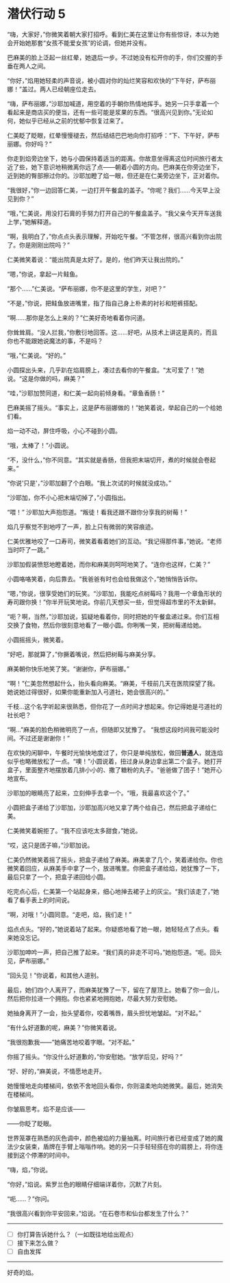 # 潜伏行动 5

“嗨，大家好，”你微笑着朝大家打招呼。看到仁美在这里让你有些惊讶，本以为她会开始她那套“女孩不能爱女孩”的论调，但她并没有。

巴麻美的脸上泛起一丝红晕，她退后一步。不过她没有松开你的手，你们交握的手垂在两人之间。

“你好，”焰用她轻柔的声音说，被小圆对你的灿烂笑容和欢快的“下午好，萨布丽娜！”盖过。两人已经朝座位走去。

“嗨，萨布丽娜，”沙耶加喊道，用空着的手朝你热情地挥手。她另一只手拿着一个看起来是商店买的便当，还有一些可能是浆果的东西。“很高兴见到你。”无论如何，她似乎已经从之前的忧郁中恢复过来了。

仁美眨了眨眼，红晕慢慢褪去，然后结结巴巴地向你打招呼：“下、下午好，萨布丽娜。你好吗？”

你走到焰旁边坐下，她与小圆保持着适当的距离。你故意坐得离这位时间旅行者太近了些，她下意识地稍微离你远了点——朝着小圆的方向。巴麻美在你旁边坐下，近到她的臀部擦过你的。沙耶加瞪了焰一眼，但还是在仁美旁边坐下，正对着你。

“我很好，”你一边回答仁美，一边打开午餐盒的盖子。“你呢？我们……今天早上没见到你？”

“哦，”仁美说，用没打石膏的手努力打开自己的午餐盒盖子。“我父亲今天开车送我上学，”她解释道。

“啊，我明白了，”你点点头表示理解，开始吃午餐。“不管怎样，很高兴看到你出院了。你是刚刚出院吗？”

仁美微笑着说：“能出院真是太好了。是的，他们昨天让我出院的。”

“嗯，”你说，拿起一片鲑鱼。

“那个……”仁美说。“萨布丽娜，你不是这里的学生，对吧？”

“不是，”你说，把鲑鱼放进嘴里，指了指自己身上朴素的衬衫和短裤搭配。

“啊……那你是怎么上来的？”仁美好奇地看着你问道。

你耸耸肩。“没人拦我，”你敷衍地回答。这……好吧，从技术上讲这是真的，而且你也不能跟她说魔法的事，不是吗？

“哦，”仁美说。“好的。”

小圆探出头来，几乎趴在焰肩膀上，凑过去看你的午餐盒。“太可爱了！”她说。“这是你做的吗，麻美？”

“哇，”沙耶加赞同道，和仁美一起向前倾身看。“章鱼香肠！”

巴麻美摇了摇头。“事实上，这是萨布丽娜做的！”她笑着说，举起自己的一个给她们看。

焰一动不动，屏住呼吸，小心不碰到小圆。

“哦，太棒了！”小圆说。

“不，没什么，”你不同意。“其实就是香肠，但我把末端切开，煮的时候就会卷起来。”

“你说'只是'，”沙耶加翻了个白眼。“我上次试的时候就没成功。”

“沙耶加，你不小心把末端切掉了，”小圆指出。

“喂！” 沙耶加大声抱怨道。“叛徒！看我还跟不跟你分享我的树莓！”

焰几乎察觉不到地哼了一声，脸上只有微弱的笑容痕迹。

仁美优雅地咬了一口寿司，微笑着看着她们的互动。“我记得那件事，”她说。“老师当时吓了一跳。”

沙耶加假装愤怒地瞪着她，而你和麻美则呵呵地笑了。“连你也这样，仁美？”

小圆咯咯笑着，向后靠去。“我爸爸有时也会给我做这个，”她悄悄告诉你。

“嗯，”你说，很享受她们的玩笑。“沙耶加，我能吃点树莓吗？我用一个章鱼形状的寿司跟你换！”你半开玩笑地说。你前几天想买一些，但觉得超市里的不太新鲜。

“呃？啊，当然，”沙耶加说，狐疑地看着你，同时把她的午餐盒递过来。你们互相交换了食物，然后你很刻意地看了一眼小圆。你咧嘴一笑，把树莓递给她。

小圆摇摇头，微笑着。

“好吧，那就算了，”你撅着嘴说，然后把树莓与麻美分享。

麻美朝你快乐地笑了笑。“谢谢你，萨布丽娜。”

“啊！”仁美忽然想起什么，抬头看向麻美。“麻美，千枝前几天在医院探望了我。她说她过得很好，如果你能重新加入弓道社，她会很高兴的。”

千枝...这个名字听起来很熟悉，但你花了一点时间才想起来。你记得她是弓道社的社长吧？

“啊...”麻美的脸色稍微明亮了一点，但随即又犹豫了。 “我想这段时间我可能没时间。不过还是谢谢你！”

在欢快的闲聊中，午餐时光愉快地度过了，你只是单纯放松，做回**普通人**，就连焰似乎也略微放松了一点。“噢！”小圆说着，扭过身从身边拿出第二个盒子。她打开盒子，里面整齐地摆放着几排小小的、撒了糖粉的丸子。“爸爸做了团子！”她开心地宣布。

沙耶加的眼睛亮了起来，立刻伸手去拿一个。“哦，我最喜欢这个了。”

小圆把盒子递给了沙耶加，沙耶加高兴地又拿了两个给自己，然后把盒子递给仁美。

仁美微笑着婉拒了。“我不应该吃太多甜食，”她说。

“哎，这只是团子嘛，”沙耶加说。

仁美仍然微笑着摇了摇头，把盒子递给了麻美。麻美拿了几个，笑着递给你。你也微笑着回应，从麻美手中拿了一个，放进嘴里。你把盒子递给焰，她犹豫了一下，最后只拿了一个，把盒子递回给小圆。

吃完点心后，仁美第一个站起身来，细心地掸去裙子上的灰尘。“我们该走了，”她看了看手表上的时间说。

“啊，对哦！”小圆同意。“走吧，焰，我们走！”

焰点点头。“好的，”她说着站了起来。你疑惑地看了她一眼，她轻轻点了点头。看来她没忘记。

沙耶加呻吟一声，把自己推了起来。“我们真的非走不可吗，”她抱怨道。“呃。回头见，萨布丽娜。”

“回头见！”你说着，和其他人道别。

最后，她们四个人离开了，而麻美犹豫了一下，留在了屋顶上。她看了你一会儿，然后把你拉进一个拥抱。你也紧紧地拥抱她，尽最大努力安慰她。

她抽身离开了一会，抬头望着你，咬着嘴唇，眉头担忧地皱起。“对不起。”

“有什么好道歉的呢，麻美？”你微笑着说。

“我很抱歉我——”她痛苦地咬着字眼。“对不起。”

你摇了摇头。“你没什么好道歉的，”你安慰她。“放学后见，好吗？”

“好、好的，”麻美说，不情愿地走开。

她慢慢地走向楼梯间，依依不舍地回头看你，你则温柔地向她微笑。最后，她消失在楼梯间。

你皱眉思考。焰不是应该——

——你眨了眨眼。

世界笼罩在熟悉的灰色调中，颜色被焰的力量抽离。时间旅行者已经变成了她的魔法少女装束，盾牌在手臂上嗡嗡作响。她的另一只手轻轻搭在你的肩膀上，将你连接到这个停滞的时间中。

“嗨，焰，”你说。

“你好，”焰说。紫罗兰色的眼睛仔细端详着你，沉默了片刻。

“呃……？”你问。

“我很高兴看到你平安回来，”焰说。“在石卷市和仙台都发生了什么？”

---

- [ ] 你打算告诉她什么？（一如既往地给出观点）
- [ ] 接下来怎么做？
- [ ] 自由发挥

---

好奇的焰。
